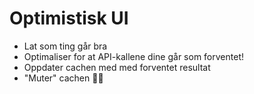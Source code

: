 # Optimistisk UI

- Lat som ting går bra
- Optimaliser for at API-kallene dine går som forventet!
- Oppdater cachen med med forventet resultat
- "Muter" cachen 🧟‍♂️

